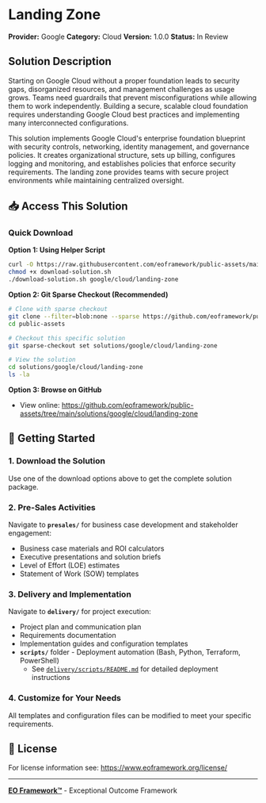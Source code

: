 # Landing Zone

**Provider:** Google
**Category:** Cloud
**Version:** 1.0.0
**Status:** In Review

## Solution Description

Starting on Google Cloud without a proper foundation leads to security gaps, disorganized resources, and management challenges as usage grows. Teams need guardrails that prevent misconfigurations while allowing them to work independently. Building a secure, scalable cloud foundation requires understanding Google Cloud best practices and implementing many interconnected configurations.

This solution implements Google Cloud's enterprise foundation blueprint with security controls, networking, identity management, and governance policies. It creates organizational structure, sets up billing, configures logging and monitoring, and establishes policies that enforce security requirements. The landing zone provides teams with secure project environments while maintaining centralized oversight.


## 📥 Access This Solution

### Quick Download

**Option 1: Using Helper Script**
```bash
curl -O https://raw.githubusercontent.com/eoframework/public-assets/main/download-solution.sh
chmod +x download-solution.sh
./download-solution.sh google/cloud/landing-zone
```

**Option 2: Git Sparse Checkout (Recommended)**
```bash
# Clone with sparse checkout
git clone --filter=blob:none --sparse https://github.com/eoframework/public-assets.git
cd public-assets

# Checkout this specific solution
git sparse-checkout set solutions/google/cloud/landing-zone

# View the solution
cd solutions/google/cloud/landing-zone
ls -la
```

**Option 3: Browse on GitHub**
- View online: https://github.com/eoframework/public-assets/tree/main/solutions/google/cloud/landing-zone

## 🚀 Getting Started

### 1. Download the Solution
Use one of the download options above to get the complete solution package.

### 2. Pre-Sales Activities
Navigate to **`presales/`** for business case development and stakeholder engagement:
- Business case materials and ROI calculators
- Executive presentations and solution briefs
- Level of Effort (LOE) estimates
- Statement of Work (SOW) templates

### 3. Delivery and Implementation
Navigate to **`delivery/`** for project execution:
- Project plan and communication plan
- Requirements documentation
- Implementation guides and configuration templates
- **`scripts/`** folder - Deployment automation (Bash, Python, Terraform, PowerShell)
  - See [`delivery/scripts/README.md`](delivery/scripts/README.md) for detailed deployment instructions

### 4. Customize for Your Needs
All templates and configuration files can be modified to meet your specific requirements.

## 📄 License

For license information see: <a href="https://www.eoframework.org/license/" target="_blank">https://www.eoframework.org/license/</a>

---

**<a href="https://eoframework.org" target="_blank">EO Framework™</a>** - Exceptional Outcome Framework
